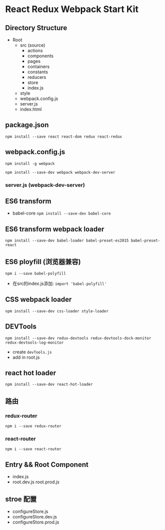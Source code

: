 # React Redux Webpack Start Kit 

## Directory Structure

- Root
	- src (source) 
		- actions
		- components
		- pages
		- containers
		- constants
		- reducers
		- store
		- index.js
	- style
	- webpack.config.js
	- server.js
	- index.html


## package.json

`npm install --save react react-dom redux react-redux`


## webpack.config.js

`npm install -g webpack`

`npm install --save-dev webpack webpack-dev-server`

### server.js (webpack-dev-server)


## ES6 transform

- babel-core
`npm install --save-dev babel-core`


## ES6 transform webpack loader

`npm install --save-dev babel-loader babel-preset-es2015 babel-preset-react`


## ES6 ployfill (浏览器兼容)

`npm i --save babel-polyfill`
- 在src的index.js添加: `import 'babel-polyfill'`


## CSS webpack loader

`npm install --save-dev css-loader style-loader`


## DEVTools

`npm install --save-dev redux-devtools redux-devtools-dock-monitor redux-devtools-log-monitor`

- create `devTools.js`
- add in root.js


## react hot loader

`npm install --save-dev react-hot-loader`


## 路由

### redux-router

`npm i --save redux-router`

### react-router

`npm i --save react-router`


## Entry && Root Component

- index.js
- root.dev.js root.prod.js


## stroe 配置

- configureStore.js 
- configureStore.dev.js
- configureStore.prod.js